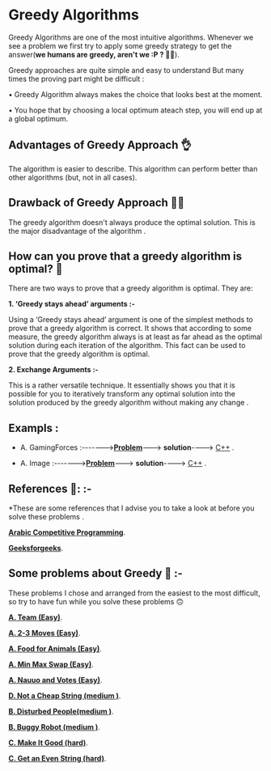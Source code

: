 # Greedy Algorithms

Greedy Algorithms are one of the most intuitive algorithms. Whenever we see a problem we first try to apply some greedy strategy to get the answer(**we humans are greedy, aren't we :P ? 🧗‍♂️**). 

Greedy approaches are quite simple and easy to understand But many times the proving part might be difficult :

• Greedy Algorithm always makes the choice that looks best at the moment.

• You hope that by choosing a local optimum ateach step, you will end up at a global optimum.

## Advantages of Greedy Approach 👌
The algorithm is easier to describe.
This algorithm can perform better than other algorithms (but, not in all cases).

## Drawback of Greedy Approach 🙅‍♂️
The greedy algorithm doesn't always produce the optimal solution. This is the major disadvantage of the algorithm .



## How can you prove that a greedy algorithm is optimal? 🤔
There are two ways to prove that a greedy algorithm is optimal. They are:


**1. ‘Greedy stays ahead’ arguments :-**

Using a ‘Greedy stays ahead’ argument is one of the simplest methods to prove that a greedy algorithm is correct. It shows that according to some measure, the greedy algorithm always is at least as far ahead as the optimal solution during each iteration of the algorithm. This fact can be used to prove that the greedy algorithm is optimal.



**2. Exchange Arguments :-**


This is a rather versatile technique. It essentially shows you that it is possible for you to iteratively transform any optimal solution into the solution produced by the greedy algorithm without making any change .


## Exampls :

* A. GamingForces :------->[**Problem**](https://codeforces.com/problemset/problem/1792/A )---> **solution**----> [C++](https://github.com/Mohamedan-Farag/Topics/blob/main/Greedy/solutions%20by%20cpp/A.%20GamingForces.cpp) .

* A. Image :------->[**Problem**](https://codeforces.com/problemset/problem/1721/A )---> **solution**----> [C++](https://github.com/Mohamedan-Farag/Topics/blob/main/Greedy/solutions%20by%20cpp/A.%20Image.cpp) .


## References 📖: :- 

 *These are some references that I advise you to take a look at before you solve these problems .
 
 [**Arabic Competitive Programming**](https://www.youtube.com/playlist?list=PLPt2dINI2MIbJYBTHmRuZuGLIP5PnkzMH ).
 
 [**Geeksforgeeks**](https://www.geeksforgeeks.org/introduction-to-greedy-algorithm-data-structures-and-algorithm-tutorials/?ref=lbp).
 




## Some problems about Greedy 🦖 :- 

These problems I chose and arranged from the easiest to the most difficult, so try to have fun while you solve these problems :upside_down_face:

 [**A. Team (Easy)**](https://codeforces.com/problemset/problem/231/A).
 
 [**A. 2-3 Moves (Easy)**](https://codeforces.com/problemset/problem/1716/A).
 
 [**A. Food for Animals (Easy)**](https://codeforces.com/problemset/problem/1675/A).
 
 [**A. Min Max Swap (Easy)**](https://codeforces.com/problemset/problem/1631/A).
 
 [**A. Nauuo and Votes (Easy)**](https://codeforces.com/contest/1173/problem/A).
 
 [**D. Not a Cheap String (medium )**](https://codeforces.com/problemset/problem/1702/D).
 
 [**B. Disturbed People(medium )**](https://codeforces.com/problemset/problem/1077/B).
 
 [**B. Buggy Robot (medium )**](https://codeforces.com/contest/888/problem/B).
 
 [**C. Make It Good (hard)**](https://codeforces.com/problemset/problem/1385/C).
 
 [**C. Get an Even String (hard)**](https://codeforces.com/problemset/problem/1660/C).



